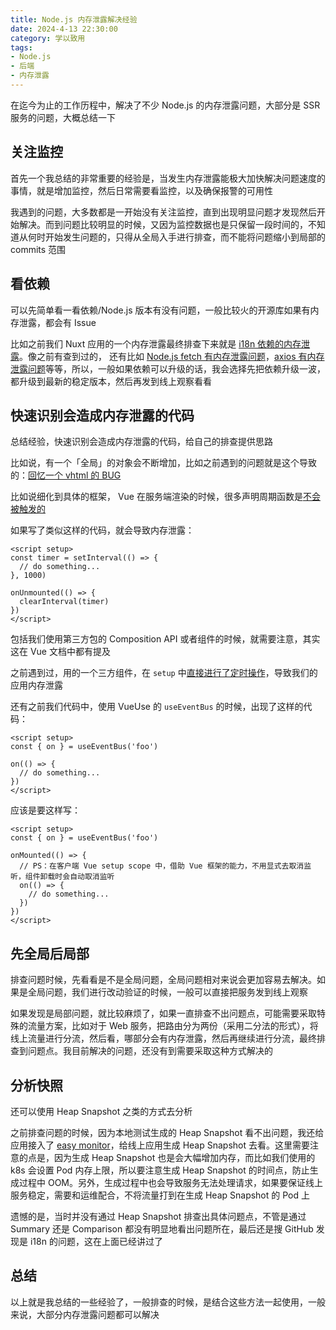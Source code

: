 ```yaml
---
title: Node.js 内存泄露解决经验
date: 2024-4-13 22:30:00
category: 学以致用
tags:
- Node.js
- 后端
- 内存泄露
---
```


在迄今为止的工作历程中，解决了不少 Node.js 的内存泄露问题，大部分是 SSR 服务的问题，大概总结一下

## 关注监控

首先一个我总结的非常重要的经验是，当发生内存泄露能极大加快解决问题速度的事情，就是增加监控，然后日常需要看监控，以及确保报警的可用性

我遇到的问题，大多数都是一开始没有关注监控，直到出现明显问题才发现然后开始解决。而到问题比较明显的时候，又因为监控数据也是只保留一段时间的，不知道从何时开始发生问题的，只得从全局入手进行排查，而不能将问题缩小到局部的 commits 范围

## 看依赖

可以先简单看一看依赖/Node.js 版本有没有问题，一般比较火的开源库如果有内存泄露，都会有 Issue

比如之前我们 Nuxt 应用的一个内存泄露最终排查下来就是 [i18n 依赖的内存泄露](https://github.com/nuxt-modules/i18n/issues/2034)。像之前有查到过的， 还有比如 [Node.js  fetch 有内存泄露问题](https://github.com/nodejs/node/issues/46435)，[axios 有内存泄露问题](https://github.com/axios/axios/issues/5641)等等，所以，一般如果依赖可以升级的话，我会选择先把依赖升级一波，都升级到最新的稳定版本，然后再发到线上观察看看

## 快速识别会造成内存泄露的代码

总结经验，快速识别会造成内存泄露的代码，给自己的排查提供思路

比如说，有一个「全局」的对象会不断增加，比如之前遇到的问题就是这个导致的：[回忆一个 vhtml 的 BUG](https://www.zhuscat.com/posts/vhtml-bug)

比如说细化到具体的框架， Vue 在服务端渲染的时候，很多声明周期函数是[不会被触发的](https://vuejs.org/guide/scaling-up/ssr.html#component-lifecycle-hooks)

如果写了类似这样的代码，就会导致内存泄露：

```vue
<script setup>
const timer = setInterval(() => {
  // do something...
}, 1000)

onUnmounted(() => {
  clearInterval(timer)
})
</script>
```

包括我们使用第三方包的 Composition API 或者组件的时候，就需要注意，其实这在 Vue 文档中都有提及

之前遇到过，用的一个三方组件，在 `setup` 中[直接进行了定时操作](https://github.com/quelchx/vue-writer/blob/4bd9902b9b6551d948d0e37df318482dda0673f1/src/vue-writer.vue#L86)，导致我们的应用内存泄露

还有之前我们代码中，使用 VueUse 的 `useEventBus` 的时候，出现了这样的代码：

```vue
<script setup>
const { on } = useEventBus('foo')

on(() => {
  // do something...
})
</script>
```

应该是要这样写：
```vue
<script setup>
const { on } = useEventBus('foo')

onMounted(() => {
  // PS：在客户端 Vue setup scope 中，借助 Vue 框架的能力，不用显式去取消监听，组件卸载时会自动取消监听
  on(() => {
    // do something...
  })
})
</script>
```

## 先全局后局部

排查问题时候，先看看是不是全局问题，全局问题相对来说会更加容易去解决。如果是全局问题，我们进行改动验证的时候，一般可以直接把服务发到线上观察

如果发现是局部问题，就比较麻烦了，如果一直排查不出问题点，可能需要采取特殊的流量方案，比如对于 Web 服务，把路由分为两份（采用二分法的形式），将线上流量进行分流，然后看，哪部分会有内存泄露，然后再继续进行分流，最终排查到问题点。我目前解决的问题，还没有到需要采取这种方式解决的

## 分析快照

还可以使用 Heap Snapshot 之类的方式去分析

之前排查问题的时候，因为本地测试生成的 Heap Snapshot 看不出问题，我还给应用接入了 [easy monitor](https://github.com/hyj1991/easy-monitor)，给线上应用生成 Heap Snapshot 去看。这里需要注意的点是，因为生成 Heap Snapshot 也是会大幅增加内存，而比如我们使用的 k8s 会设置 Pod 内存上限，所以要注意生成 Heap Snapshot 的时间点，防止生成过程中 OOM。另外，生成过程中也会导致服务无法处理请求，如果要保证线上服务稳定，需要和运维配合，不将流量打到在生成 Heap Snapshot 的 Pod 上

遗憾的是，当时并没有通过 Heap Snapshot 排查出具体问题点，不管是通过 Summary 还是 Comparison 都没有明显地看出问题所在，最后还是搜 GitHub 发现是 i18n 的问题，这在上面已经讲过了

## 总结

以上就是我总结的一些经验了，一般排查的时候，是结合这些方法一起使用，一般来说，大部分内存泄露问题都可以解决
